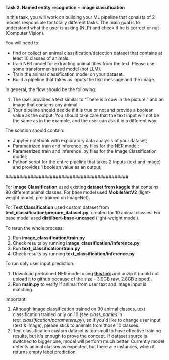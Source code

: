 **Task 2. Named entity recognition + image classification** 

In this task, you will work on building your ML pipeline that consists of 2 models responsible for
totally different tasks. The main goal is to understand what the user is asking (NLP) and check if
he is correct or not (Computer Vision).

You will need to:
* find or collect an animal classification/detection dataset that contains at least 10
classes of animals.
* train NER model for extracting animal titles from the text. Please use some
transformer-based model (not LLM).
* Train the animal classification model on your dataset.
* Build a pipeline that takes as inputs the text message and the image.

In general, the flow should be the following:
1. The user provides a text similar to “There is a cow in the picture.” and an image that
contains any animal.
2. Your pipeline should decide if it is true or not and provide a boolean value as the output.
You should take care that the text input will not be the same as in the example, and the
user can ask it in a different way.

The solution should contain:
* Jupyter notebook with exploratory data analysis of your dataset;
* Parametrized train and inference .py files for the NER model;
* Parametrized train and inference .py files for the Image Classification model;
* Python script for the entire pipeline that takes 2 inputs (text and image) and provides
1 boolean value as an output;

############################################

For **Image Classification** used existing **dataset from kaggle** that contains 90 different 
animal classes. For base model used **MobileNetV2** (light-weight model, pre-trained on ImageNet).

For **Text Classification** used custom dataset from **text_classification/prepare_dataset.py**, 
created for 10 animal classes. For base model used **distilbert-base-uncased** (light-weight model).

To rerun the whole process:
1. Run **image_classification/train.py**
2. Check results by running **image_classification/inference.py**
3. Run **text_classification/train.py**
4. Check results by running **text_classification/inference.py**

To run only user input prediction:
1. Download pretrained NER model using **[this link](https://drive.google.com/file/d/1piFIcSIhDCeo_byadtmTdi1NJvny7-vD/view?usp=drive_link)** and unzip it
(could not upload it to github because of the size - 3.9GB raw, 2.8GB zipped).
2. Run **main.py** to verify if animal from user text and image input is matching.

Important: 
1. Although image classification trained on 90 animal classes, 
text classification trained only on 10 (see *class_names* in *text_classification/parameters.py*), 
so if you'd like to change user input (text & image), please stick to animals from those 10 classes.
2. Text classification custom dataset is too small to have effective training results, but it's enough to prove the concept. 
If dataset source is switched to bigger one, model will perform much better. 
Currently model detects animal classes as expected, but there are instances, when it returns empty label prediction.

